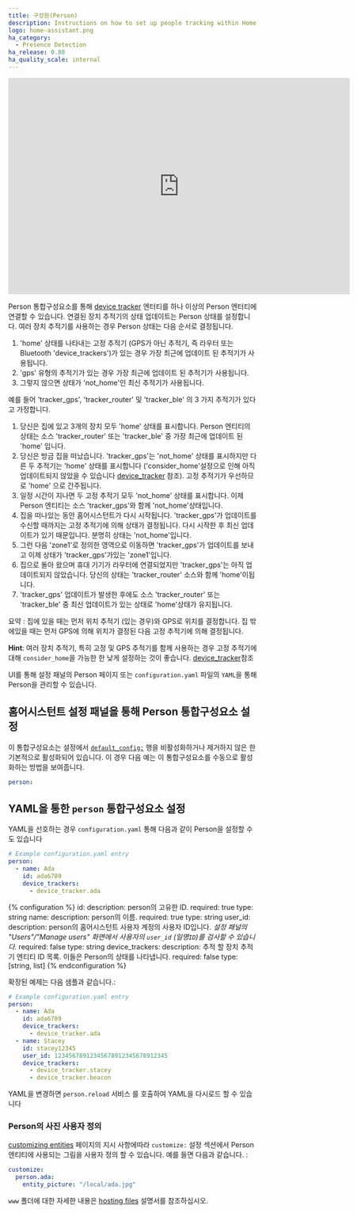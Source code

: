 ```yaml
---
title: 구성원(Person)
description: Instructions on how to set up people tracking within Home Assistant.
logo: home-assistant.png
ha_category:
  - Presence Detection
ha_release: 0.88
ha_quality_scale: internal
---
```


<div class='videoWrapper'>
<iframe width="690" height="437" src="https://www.youtube.com/embed/A2JaMiIXW9Q" frameborder="0" allow="accelerometer; autoplay; encrypted-media; gyroscope; picture-in-picture" allowfullscreen></iframe>
</div>

Person 통합구성요소를 통해 [device tracker](/integrations/device_tracker/) 엔터티를 하나 이상의 Person 엔터티에 연결할 수 있습니다. 연결된 장치 추적기의 상태 업데이트는 Person 상태를 설정합니다. 여러 장치 추적기를 사용하는 경우 Person 상태는 다음 순서로 결정됩니다.

1. 'home' 상태를 나타내는 고정 추적기 (GPS가 아닌 추적기, 즉 라우터 또는 Bluetooth 'device_trackers')가 있는 경우 가장 최근에 업데이트 된 추적기가 사용됩니다.
2. 'gps' 유형의 추적기가 있는 경우 가장 최근에 업데이트 된 추적기가 사용됩니다.
3. 그렇지 않으면 상태가 'not_home'인 최신 추적기가 사용됩니다.

예를 들어 'tracker_gps', 'tracker_router' 및 'tracker_ble' 의 3 가지 추적기가 있다고 가정합니다.

1. 당신은 집에 있고 3개의 장치 모두 'home' 상태를 표시합니다. Person 엔티티의 상태는 소스 'tracker_router' 또는 'tracker_ble' 중 가장 최근에 업데이트 된 'home' 입니다.
2. 당신은 방금 집을 떠났습니다. 'tracker_gps'는 'not_home' 상태를 표시하지만 다른 두 추적기는 'home' 상태를 표시합니다 ('consider_home'설정으로 인해 아직 업데이트되지 않았을 수 있습니다 [device_tracker](/integrations/device_tracker/#configuring-a-device_tracker-platform) 참조). 고정 추적기가 우선하므로 'home' 으로 간주됩니다.
3. 일정 시간이 지나면 두 고정 추적기 모두 'not_home' 상태를 표시합니다. 이제 Person 엔티티는 소스 'tracker_gps'와 함께 'not_home'상태입니다.
4. 집을 떠나있는 동안 홈어시스턴트가 다시 시작됩니다. 'tracker_gps'가 업데이트를 수신할 때까지는 고정 추적기에 의해 상태가 결정됩니다. 다시 시작한 후 최신 업데이트가 있기 때문입니다. 분명히 상태는 'not_home'입니다.
5. 그런 다음 'zone1'로 정의한 영역으로 이동하면 'tracker_gps'가 업데이트를 보내고 이제 상태가 'tracker_gps'가있는 'zone1'입니다.
6. 집으로 돌아 왔으며 휴대 기기가 라우터에 연결되었지만 'tracker_gps'는 아직 업데이트되지 않았습니다. 당신의 상태는 'tracker_router' 소스와 함께 'home'이됩니다.
7. 'tracker_gps' 업데이트가 발생한 후에도 소스 'tracker_router' 또는 'tracker_ble' 중 최신 업데이트가 있는 상태로 'home'상태가 유지됩니다.

요약 : 집에 있을 때는 먼저 위치 추적기 (있는 경우)와 GPS로 위치를 결정합니다. 집 밖에있을 때는 먼저 GPS에 의해 위치가 결정된 다음 고정 추적기에 의해 결정됩니다.

**Hint**: 여러 장치 추적기, 특히 고정 및 GPS 추적기를 함께 사용하는 경우 고정 추적기에 대해 `consider_home`을 가능한 한 낮게 설정하는 것이 좋습니다. [device_tracker](/integrations/device_tracker/#configuring-a-device_tracker-platform)참조 

UI를 통해 설정 패널의 Person 페이지 또는 `configuration.yaml` 파일의 `YAML`을 통해 Person을 관리할 수 ​​있습니다.

## 홈어시스턴트 설정 패널을 통해 Person 통합구성요소 설정

이 통합구성요소는 설정에서 [`default_config:`](https://www.home-assistant.io/integrations/default_config/) 행을 비활성화하거나 제거하지 않은 한 기본적으로 활성화되어 있습니다. 이 경우 다음 예는 이 통합구성요소를 수동으로 활성화하는 방법을 보여줍니다.

```yaml
person:
```

## YAML을 통한 `person` 통합구성요소 설정

YAML을 선호하는 경우 `configuration.yaml` 통해 다음과 같이 Person을 설정할 수도 있습니다

```yaml
# Example configuration.yaml entry
person:
  - name: Ada
    id: ada6789
    device_trackers:
      - device_tracker.ada
```

{% configuration %}
  id:
    description: person의 고유한 ID.
    required: true
    type: string
  name:
    description: person의 이름.
    required: true
    type: string
  user_id:
    description: person의 홈어시스턴트 사용자 계정의 사용자 ID입니다. *설정 패널의 "Users"/"Manage users" 화면에서 사용자의 `user_id` (일명`ID`)를 검사할 수 있습니다.*
    required: false
    type: string
  device_trackers:
    description: 추적 할 장치 추적기 엔티티 ID 목록. 이들은 Person의 상태를 나타냅니다.
    required: false
    type: [string, list]
{% endconfiguration %}

확장된 예제는 다음 샘플과 같습니다.:

```yaml
# Example configuration.yaml entry
person:
  - name: Ada
    id: ada6789
    device_trackers:
      - device_tracker.ada
  - name: Stacey
    id: stacey12345
    user_id: 12345678912345678912345678912345
    device_trackers:
      - device_tracker.stacey
      - device_tracker.beacon
```

YAML을 변경하면 `person.reload` 서비스 를 호출하여 YAML을 다시로드 할 수 있습니다

### Person의 사진 사용자 정의

[customizing entities](/docs/configuration/customizing-devices#entity_picture) 페이지의 지시 사항에따라 `customize:` 설정 섹션에서 Person 엔티티에 사용되는 그림을 사용자 정의 할 수 있습니다. 
예를 들면 다음과 같습니다. :

```yaml
customize:
  person.ada:
    entity_picture: "/local/ada.jpg"
```

`www` 폴더에 대한 자세한 내용은 [hosting files](/integrations/http/#hosting-files) 설명서를 참조하십시오.